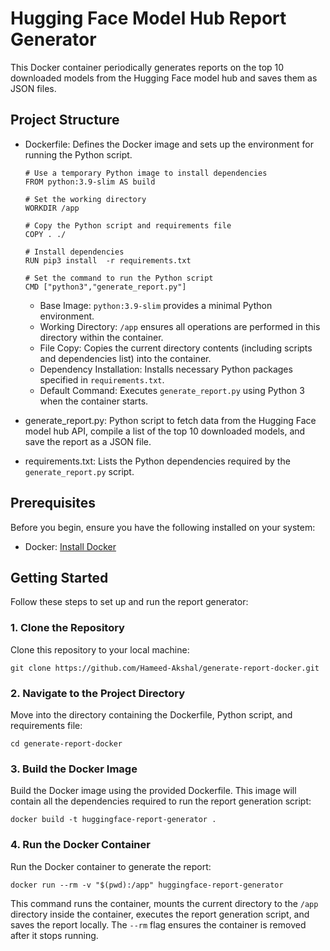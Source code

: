 # Hugging Face Model Hub Report Generator

This Docker container periodically generates reports on the top 10 downloaded models from the Hugging Face model hub and saves them as JSON files.


## Project Structure

- Dockerfile: Defines the Docker image and sets up the environment for running the Python script.
  ```
  # Use a temporary Python image to install dependencies
  FROM python:3.9-slim AS build
  
  # Set the working directory
  WORKDIR /app
  
  # Copy the Python script and requirements file
  COPY . ./
  
  # Install dependencies
  RUN pip3 install  -r requirements.txt
  
  # Set the command to run the Python script
  CMD ["python3","generate_report.py"]
  ```
  - Base Image: `python:3.9-slim` provides a minimal Python environment.
  - Working Directory: `/app` ensures all operations are performed in this directory within the container.
  - File Copy: Copies the current directory contents (including scripts and dependencies list) into the container.
  - Dependency Installation: Installs necessary Python packages specified in `requirements.txt`.
  - Default Command: Executes `generate_report.py` using Python 3 when the container starts.

- generate\_report.py: Python script to fetch data from the Hugging Face model hub API, compile a list of the top 10 downloaded models, and save the report as a JSON file.

- requirements.txt: Lists the Python dependencies required by the `generate_report.py` script.


## Prerequisites

Before you begin, ensure you have the following installed on your system:

- Docker: [Install Docker]()


## Getting Started

Follow these steps to set up and run the report generator:


### 1. Clone the Repository

Clone this repository to your local machine:

   ```
   git clone https://github.com/Hameed-Akshal/generate-report-docker.git
   ```

### 2. Navigate to the Project Directory

Move into the directory containing the Dockerfile, Python script, and requirements file:

    cd generate-report-docker
    


### 3. Build the Docker Image

Build the Docker image using the provided Dockerfile. This image will contain all the dependencies required to run the report generation script:

    docker build -t huggingface-report-generator .
    


### 4. Run the Docker Container

Run the Docker container to generate the report:

    docker run --rm -v "$(pwd):/app" huggingface-report-generator
    

This command runs the container, mounts the current directory to the `/app` directory inside the container, executes the report generation script, and saves the report locally. The `--rm` flag ensures the container is removed after it stops running.


